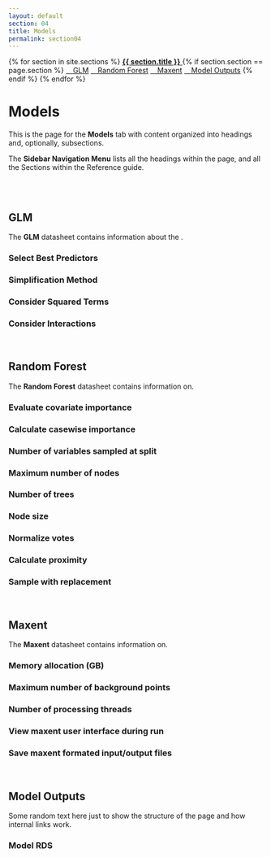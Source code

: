 ```yaml
---
layout: default
section: 04
title: Models
permalink: section04
---
```



<!--- Sidebar Navigation Menu --->
<div class="sidenav">
    {% for section in site.sections %}
        <a href="{{ section.url }}"> <b>{{ section.title }}</b> </a>
        {% if section.section == page.section %}
            <a href="#heading01"> &emsp;GLM</a>
            <a href="#heading02"> &emsp;Random Forest</a>
            <a href="#heading03"> &emsp;Maxent</a>
            <a href="#heading04"> &emsp;Model Outputs</a>
        {% endif %}
    {% endfor %}
</div>

# **Models**

This is the page for the **Models** tab with content organized into headings and, optionally, subsections.

The **Sidebar Navigation Menu** lists all the headings within the page, and all the Sections within the Reference guide. 

<br>
<br>

<p id="heading01"> <h2>GLM</h2> </p>

The **GLM** datasheet contains information about the .

### Select Best Predictors

### Simplification Method

### Consider Squared Terms

### Consider Interactions

<br>

<p id="heading02"> <h2>Random Forest</h2> </p>

The **Random Forest** datasheet contains information on.

### Evaluate covariate importance

### Calculate casewise importance

### Number of variables sampled at split

### Maximum number of nodes

### Number of trees

### Node size

### Normalize votes

### Calculate proximity

### Sample with replacement


<br>
<p id="heading03"> <h2>Maxent</h2> </p>

The **Maxent** datasheet contains information on.

### Memory allocation (GB)

### Maximum number of background points

### Number of processing threads

### View maxent user interface during run

### Save maxent formated input/output files

<br>

<p id="heading04"> <h2>Model Outputs</h2> </p>

Some random text here just to show the structure of the page and how internal links work.

### Model RDS

<br>

